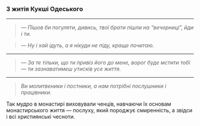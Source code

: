 ### З житія Кукші Одеського

---

> *— Пішов би погуляти, дивись, твої брати пішли на
“вечорниці”, йди і ти.*

> *— Ну і хай ідуть, а я нікуди не піду, краще почитаю.*

---

> *— За те тільки, що ти привіз його до мене, ворог буде
мстити тобі — ти зазнаватимеш утисків усе життя.*

---

  > *Ви молитвеники і постники, а нам потрібні послушники і працівники.*
  
  Так мудро в монастирі виховували ченців, навчаючи їх основам монастирського життя — послуху, який породжує смиренність, а звідси і всі християнські чесноти.
